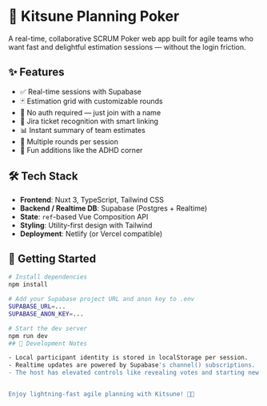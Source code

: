 # 🦊 Kitsune Planning Poker

A real-time, collaborative SCRUM Poker web app built for agile teams who want fast and delightful estimation sessions — without the login friction.

## ✨ Features

- ✅ Real-time sessions with Supabase
- 🃏 Estimation grid with customizable rounds
- 🔐 No auth required — just join with a name
- 🧠 Jira ticket recognition with smart linking
- 📊 Instant summary of team estimates
- 🔄 Multiple rounds per session
- 🎉 Fun additions like the ADHD corner

## 🛠️ Tech Stack

- **Frontend**: Nuxt 3, TypeScript, Tailwind CSS  
- **Backend / Realtime DB**: Supabase (Postgres + Realtime)  
- **State**: `ref`-based Vue Composition API  
- **Styling**: Utility-first design with Tailwind  
- **Deployment**: Netlify (or Vercel compatible)  

## 🚀 Getting Started

```bash
# Install dependencies
npm install

# Add your Supabase project URL and anon key to .env
SUPABASE_URL=...
SUPABASE_ANON_KEY=...

# Start the dev server
npm run dev
## 🧪 Development Notes

- Local participant identity is stored in localStorage per session. 
- Realtime updates are powered by Supabase's channel() subscriptions.
- The host has elevated controls like revealing votes and starting new rounds.


Enjoy lightning-fast agile planning with Kitsune! 🦊✨